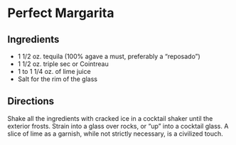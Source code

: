 # Perfect Margarita

## Ingredients
* 1 1/2 oz. tequila (100% agave a must, preferably a “reposado”)
* 1 1/2 oz. triple sec or Cointreau
* 1 to 1 1/4 oz. of lime juice
* Salt for the rim of the glass

## Directions
Shake all the ingredients with cracked ice in a cocktail shaker until the exterior frosts. Strain into a glass over rocks, or “up” into a cocktail glass. A slice of lime as a garnish, while not strictly necessary, is a civilized touch.

